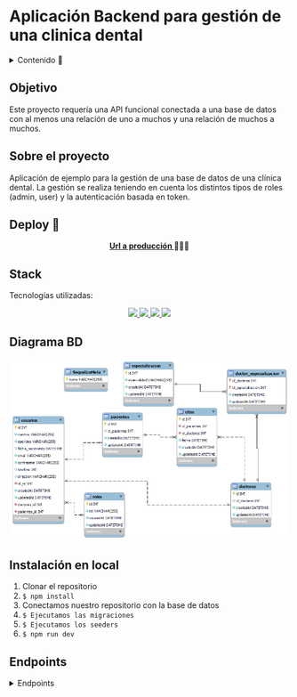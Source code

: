 # Aplicación Backend para gestión de una clinica dental

<details>
  <summary>Contenido 📝</summary>
  <ol>
    <li><a href="#objetivo">Objetivo</a></li>
    <li><a href="#sobre-el-proyecto">Sobre el proyecto</a></li>
    <li><a href="#deploy-🚀">Deploy</a></li>
    <li><a href="#stack">Stack</a></li>
    <li><a href="#diagrama-bd">Diagrama</a></li>
    <li><a href="#instalación-en-local">Instalación</a></li>
    <li><a href="#endpoints">Endpoints</a></li>
    <li><a href="#contacto">Contacto</a></li>
  </ol>
</details>

## Objetivo

Este proyecto requería una API funcional conectada a una base de datos con al menos una relación de uno a muchos y una relación de muchos a muchos.

## Sobre el proyecto

Aplicación de ejemplo para la gestión de una base de datos de una clínica dental. La gestión se realiza teniendo en cuenta los distintos tipos de roles (admin, user) y la autenticación basada en token.

## Deploy 🚀

<div align="center">
    <a href="https://github.com/ZackFer90/clinicaDental"><strong>Url a producción </strong></a>🚀🚀🚀
</div>

## Stack

Tecnologías utilizadas:

<div align="center">
<a href="https://sequelize.org/">
    <img src= "https://img.shields.io/badge/sequelize-323330?style=for-the-badge&logo=sequelize&logoColor=white"/>
</a>
<a href="https://www.expressjs.com/">
    <img src= "https://img.shields.io/badge/express.js-%23404d59.svg?style=for-the-badge&logo=express&logoColor=%2361DAFB"/>
</a>
<a href="https://nodejs.org/es/">
    <img src= "https://img.shields.io/badge/node.js-026E00?style=for-the-badge&logo=node.js&logoColor=white"/>
</a>
<a href="https://developer.mozilla.org/es/docs/Web/JavaScript">
    <img src= "https://img.shields.io/badge/javascipt-EFD81D?style=for-the-badge&logo=javascript&logoColor=black"/>
</a>
 </div>

## Diagrama BD

!['imagen-db'](./TablasClinica.png)

## Instalación en local

1. Clonar el repositorio
2. `$ npm install`
3. Conectamos nuestro repositorio con la base de datos
4. `$ Ejecutamos las migraciones`
5. `$ Ejecutamos los seeders`
6. `$ npm run dev`

## Endpoints

<details>
<summary>Endpoints</summary>

- Admin

  - Ver los doctores

          GET http://localhost:3000/admin//getAll-doctor?page=1

    - Ver los doctores

          GET http://localhost:3000/admin//getAll-patient?page=1

  - Registrar un doctor

          http://localhost:3000/admin/register-doctor

    body:

    ```js
        {
          "nombre": "Montse",
          "apellidos": "Lorenzo",
          "email": "Montse@gmail.com",
          "contrasena": "123456",
          "fecha_nacimiento": "1985-07-26"
        }
    ```

- AUTH

  - Registrar paciente

          POST http://localhost:3000/auth/register

    body:

    ```js
        {
          "nombre": "Silvia",
          "apellidos": "Gutierrez",
          "email": "silvia@gmail.com",
          "contrasena": "123456",
          "fecha_nacimiento": "1985-07-26"
        }
    ```

  - Login

          POST http://localhost:3000/auth/login

    body:

    ```js
        {
          "email": "silvia@gmail.com",
          "contrasena": "123456"
        }
    ```

- DOCTORS

  - Crear una cita

          POST http://localhost:3000/doctor/create-Appointment

    body:

    ```js
        {
          "nombrePatient": "Silvia",
          "fecha": "1990-06-16"
        }
    ```

  - Ver los pacientes

          GET http://localhost:3000/doctor?page=1

  - Ver todas las citas de paciente con doctor

          GET http://localhost:3000/doctor/get-Appointment?page=1

  - Ver mis citas como doctor

          GET http://localhost:3000/doctor/getMy-Appointment?page=1

- USERS

  - Crear cita como usuario

          POST http://localhost:3000/user/create-Appointment

    body:

    ```js
        {
          "nombreDoctor": "Pablo",
          "fecha": "1999-06-16"
        }
    ```

  - Borrar cita

        DELETE http://localhost:3000/user/delete-user

    body:

    ```js
        {
          "nombreDoctor": "Pablo",
          "fecha": "1999-06-16"
        }
    ```

  - Ver mis datos

        GET http://localhost:3000/user

  - Ver las citas

        GET http://localhost:3000/user/get-Appointment?page=1

  - Actualizar mi cita

        PUT http://localhost:3000/user/update-Appointment

    body:

    ```js
        {
          "nombreDoctor": "Pablo",
          "fecha": "1999-06-16"
        }
    ```

  - Actualizar mis datos

        PUT http://localhost:3000/user/update-user

    body:

    ```js
        {
          "apellidos": "Clupes"
        }
    ```

## Contacto

<a href="https://www.linkedin.com/" target="_blank"><img src="https://img.shields.io/badge/-LinkedIn-%230077B5?style=for-the-badge&logo=linkedin&logoColor=white" target="_blank"></a>
